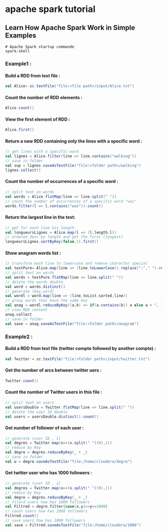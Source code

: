 # apache spark tutorial

## Learn How Apache Spark Work in Simple Examples

```shell
# Apache Spark startup commande
spark-shell
```

### Example1 :

#### Build a RDD from text file :
```scala
val Alice= sc.textFile("file:<file path>/input/Alice.txt")
```

#### Count the number of RDD elements :

```scala
Alice.count()
```

#### View the first element of RDD :

```scala
Alice.first()
```

#### Return a new RDD containing only the lines with a specific word :

```scala
// get lines with a specific word
val lignes = Alice.filter(line => line.contains("walking"))
// save in folder
val sup = lignes.saveAsTextFile("file:<folder path>/walking")
lignes.collect()
```

#### Count the number of occurrences of a specific word :

```scala
// split text on words
val words = Alice.flatMap(line => line.split(" "))
// count the number of occurrences of a specific word "was"
words.filter(l => l.contains("was")).count()
```

#### Return the largest line in the text:

```scala
// get for each line his length
val longueursLignes = Alice.map(l => (l.length,l))
// ordered desc by length and get the first (longest)
longueursLignes.sortByKey(false,1).first()
```

#### Show anagram words list : 

```scala
// transform each line to lowercase and remove character special 
val textPure= Alice.map(line => (line.toLowerCase().replace(":"," ").replace("*"," ").replace("/"," ").replace("["," ").replace("]"," ").replace(","," ").replace("\""," ").replace("-"," ").replace("`"," ").replace("'"," ").replace("_"," ").replace(";"," ").replace("."," ").replace("!"," ").replace("?"," ")))
// split text on words
val words = textPure.flatMap(line => line.split(" "))
// delete the words double
val word = words.distinct()
// generate (key,word)
val wordl = word.map(line => (line.toList.sorted,line))
// group words that have the same key
val anag = wordl.reduceByKey((a,b) => if(a.contains(b)) a else a + ", " + b)
// view RDD content
anag.collect
// save in folder
val save = anag.saveAsTextFile("file:<folder path>/anagram")
  ```

### Example2 : 

#### Build a RDD from text file (twitter compte followed by another compte) :

```scala
val Twitter = sc.textFile("file:<folder path>/input/twitter.txt")
```

#### Get the number of arcs between twitter uers :

```scala
Twitter.count()
```

#### Count the number of Twitter users in this file :

```scala
// split text on users
val usersDouble = Twitter.flatMap(line => line.split(" "))
// delete the user ID double
val users = usersDouble.distinct().count()
 ```

#### Get number of follower of each user :

```scala
// generate (user ID , 1)
val degres = Twitter.map(x=>(x.split(" ")(0),1))
// reduce by Key
val degre = degres.reduceByKey(_ + _)
// save in folder
val w = degre.saveAsTextFile("file:/home/cloudera/degre")
```

#### Get twitter user who has 1000 followers :

```scala
// generate (user ID , 1)
val degres = Twitter.map(x=>(x.split(" ")(0),1))
// reduce by Key
val degre = degres.reduceByKey(_ + _)
// filerd users how has 1000 followers
val Filtred = degre.filter{case(x,y)=>y>=1000}
// count users how has 1000 followers
Filtred.count()
// save users how has 1000 followers
val save = Filtred.saveAsTextFile("file:/home/cloudera/1000")
```
